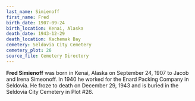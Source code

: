 ```yaml
---
last_name: Simienoff
first_name: Fred
birth_date: 1907-09-24
birth_location: Kenai, Alaska
death_date: 1943-12-29
death_location: Kachemak Bay
cemetery: Seldovia City Cemetery
cemetery_plot: 26
source_file: Cemetery Directory
---
```

**Fred   Simienoff** was born in Kenai, Alaska on September 24, 1907 to Jacob and Irena Simeonoff. In 1940 he worked for the Enard Packing Company in Seldovia. He froze to death on December 29, 1943 and is buried in the Seldovia City Cemetery in Plot #26. 